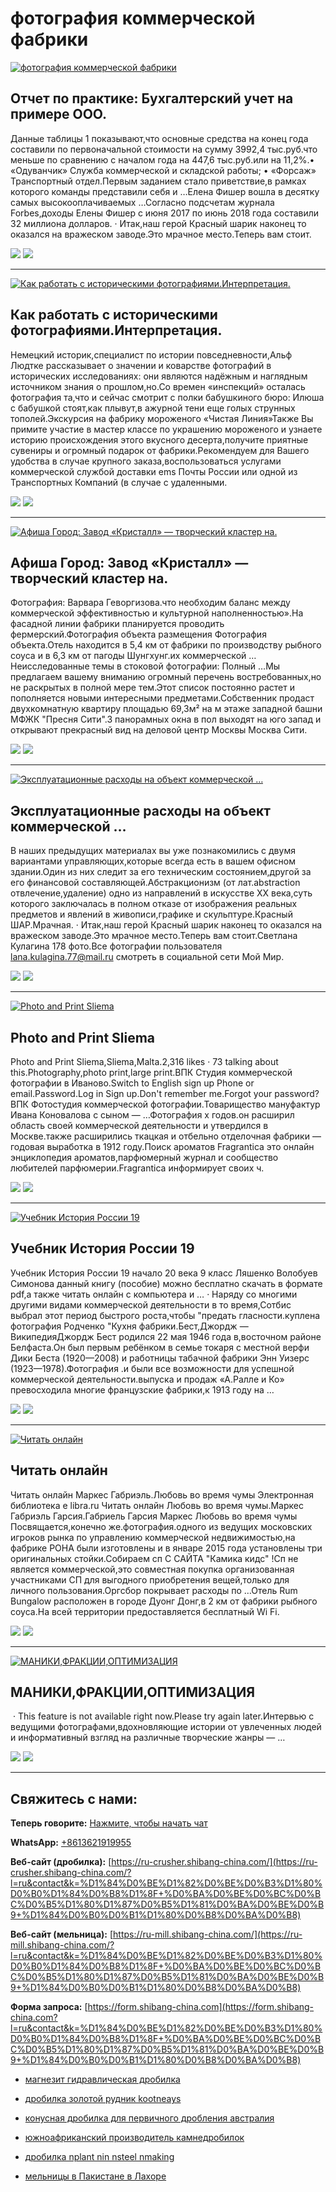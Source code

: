 # фотография коммерческой фабрики

<a href="https://swt.shibang-china.com/?l=ru&img&k=%D1%84%D0%BE%D1%82%D0%BE%D0%B3%D1%80%D0%B0%D1%84%D0%B8%D1%8F+%D0%BA%D0%BE%D0%BC%D0%BC%D0%B5%D1%80%D1%87%D0%B5%D1%81%D0%BA%D0%BE%D0%B9+%D1%84%D0%B0%D0%B1%D1%80%D0%B8%D0%BA%D0%B8" target="_blank">![фотография коммерческой фабрики](http://static.shibang-china.com/all-800x300/1242.jpg)</a>

## Отчет по практике: Бухгалтерский учет на примере ООО.
Данные таблицы 1 показывают,что основные средства на конец года составили по первоначальной стоимости на сумму 3992,4 тыс.руб.что меньше по сравнению с началом года на 447,6 тыс.руб.или на 11,2%.• &#171;Одуванчик&#187; Служба коммерческой и складской работы; • &#171;Форсаж&#187; Транспортный отдел.Первым заданием стало приветствие,в рамках которого команды представили себя и …Елена Фишер вошла в десятку самых высокооплачиваемых …Согласно подсчетам журнала Forbes,доходы Елены Фишер с июня 2017 по июнь 2018 года составили 32 миллиона долларов.&nbsp;&#0183;&#32;Итак,наш герой Красный шарик наконец то оказался на вражеском заводе.Это мрачное место.Теперь вам стоит.


<a href="https://whatsapp.shibangsoft.com/WhatsApp.php" target="_blank" title="WhatsApp">![](http://static.shibang-china.com/icon/whatsapp.png)</a> <a href="https://swt.shibang-china.com/?l=ru&icon&k=%D1%84%D0%BE%D1%82%D0%BE%D0%B3%D1%80%D0%B0%D1%84%D0%B8%D1%8F+%D0%BA%D0%BE%D0%BC%D0%BC%D0%B5%D1%80%D1%87%D0%B5%D1%81%D0%BA%D0%BE%D0%B9+%D1%84%D0%B0%D0%B1%D1%80%D0%B8%D0%BA%D0%B8" target="_blank">![](http://static.shibang-china.com/icon/chat-ru.png)</a>

---

<a href="https://swt.shibang-china.com/?l=ru&img&k=%D1%84%D0%BE%D1%82%D0%BE%D0%B3%D1%80%D0%B0%D1%84%D0%B8%D1%8F+%D0%BA%D0%BE%D0%BC%D0%BC%D0%B5%D1%80%D1%87%D0%B5%D1%81%D0%BA%D0%BE%D0%B9+%D1%84%D0%B0%D0%B1%D1%80%D0%B8%D0%BA%D0%B8" target="_blank">![Как работать с историческими фотографиями.Интерпретация.](http://static.shibang-china.com/all-800x300/148.jpg)</a>

## Как работать с историческими фотографиями.Интерпретация.
Немецкий историк,специалист по истории повседневности,Альф Людтке рассказывает о значении и коварстве фотографий в исторических исследованиях: они являются надёжным и наглядным источником знания о прошлом,но.Со времен &#171;инспекций&#187; осталась фотография та,что и сейчас смотрит с полки бабушкиного бюро: Илюша с бабушкой стоят,как плывут,в ажурной тени еще голых струнных тополей.Экскурсия на фабрику мороженого &#171;Чистая Линия&#187;Также Вы примите участие в мастер классе по украшению мороженого и узнаете историю происхождения этого вкусного десерта,получите приятные сувениры и огромный подарок от фабрики.Рекомендуем для Вашего удобства в случае крупного заказа,воспользоваться услугами коммерческой службой доставки ems Почты России или одной из Транспортных Компаний (в случае с удаленными.


<a href="https://whatsapp.shibangsoft.com/WhatsApp.php" target="_blank" title="WhatsApp">![](http://static.shibang-china.com/icon/whatsapp.png)</a> <a href="https://swt.shibang-china.com/?l=ru&icon&k=%D1%84%D0%BE%D1%82%D0%BE%D0%B3%D1%80%D0%B0%D1%84%D0%B8%D1%8F+%D0%BA%D0%BE%D0%BC%D0%BC%D0%B5%D1%80%D1%87%D0%B5%D1%81%D0%BA%D0%BE%D0%B9+%D1%84%D0%B0%D0%B1%D1%80%D0%B8%D0%BA%D0%B8" target="_blank">![](http://static.shibang-china.com/icon/chat-ru.png)</a>

---

<a href="https://swt.shibang-china.com/?l=ru&img&k=%D1%84%D0%BE%D1%82%D0%BE%D0%B3%D1%80%D0%B0%D1%84%D0%B8%D1%8F+%D0%BA%D0%BE%D0%BC%D0%BC%D0%B5%D1%80%D1%87%D0%B5%D1%81%D0%BA%D0%BE%D0%B9+%D1%84%D0%B0%D0%B1%D1%80%D0%B8%D0%BA%D0%B8" target="_blank">![Афиша Город: Завод &#171;Кристалл&#187; — творческий кластер на.](http://static.shibang-china.com/all-800x300/836.jpg)</a>

## Афиша Город: Завод &#171;Кристалл&#187; — творческий кластер на.
Фотография: Варвара Геворгизова.что необходим баланс между коммерческой эффективностью и культурной наполненностью&#187;.На фасадной линии фабрики планируется проводить фермерский.Фотография объекта размещения Фотография объекта.Отель находится в 5,4 км от фабрики по производству рыбного соуса и в 6,3 км от пагоды Шунгхунг.их коммерческой …Неисследованные темы в стоковой фотографии: Полный …Мы предлагаем вашему вниманию огромный перечень востребованных,но не раскрытых в полной мере тем.Этот список постоянно растет и пополняется новыми интересными предметами.Собственник продаст двухкомнатную квартиру площадью 69,3м&#178; на м этаже западной башни МФЖК &quot;Пресня Сити&quot;.3 панорамных окна в пол выходят на юго запад и открывают прекрасный вид на деловой центр Москвы Москва Сити.


<a href="https://whatsapp.shibangsoft.com/WhatsApp.php" target="_blank" title="WhatsApp">![](http://static.shibang-china.com/icon/whatsapp.png)</a> <a href="https://swt.shibang-china.com/?l=ru&icon&k=%D1%84%D0%BE%D1%82%D0%BE%D0%B3%D1%80%D0%B0%D1%84%D0%B8%D1%8F+%D0%BA%D0%BE%D0%BC%D0%BC%D0%B5%D1%80%D1%87%D0%B5%D1%81%D0%BA%D0%BE%D0%B9+%D1%84%D0%B0%D0%B1%D1%80%D0%B8%D0%BA%D0%B8" target="_blank">![](http://static.shibang-china.com/icon/chat-ru.png)</a>

---

<a href="https://swt.shibang-china.com/?l=ru&img&k=%D1%84%D0%BE%D1%82%D0%BE%D0%B3%D1%80%D0%B0%D1%84%D0%B8%D1%8F+%D0%BA%D0%BE%D0%BC%D0%BC%D0%B5%D1%80%D1%87%D0%B5%D1%81%D0%BA%D0%BE%D0%B9+%D1%84%D0%B0%D0%B1%D1%80%D0%B8%D0%BA%D0%B8" target="_blank">![Эксплуатационные расходы на объект коммерческой …](http://static.shibang-china.com/all-800x300/782.jpg)</a>

## Эксплуатационные расходы на объект коммерческой …
В наших предыдущих материалах вы уже познакомились с двумя вариантами управляющих,которые всегда есть в вашем офисном здании.Один из них следит за его техническим состоянием,другой за его финансовой составляющей.Абстракционизм (от лат.abstraction отвлечение,удаление) одно из направлений в искусстве XX века,суть которого заключалась в полном отказе от изображения реальных предметов и явлений в живописи,графике и скульптуре.Красный ШАР.Мрачная.&nbsp;&#0183;&#32;Итак,наш герой Красный шарик наконец то оказался на вражеском заводе.Это мрачное место.Теперь вам стоит.Светлана Кулагина 178 фото.Все фотографии пользователя lana.kulagina.77@mail.ru смотреть в социальной сети Мой Мир.


<a href="https://whatsapp.shibangsoft.com/WhatsApp.php" target="_blank" title="WhatsApp">![](http://static.shibang-china.com/icon/whatsapp.png)</a> <a href="https://swt.shibang-china.com/?l=ru&icon&k=%D1%84%D0%BE%D1%82%D0%BE%D0%B3%D1%80%D0%B0%D1%84%D0%B8%D1%8F+%D0%BA%D0%BE%D0%BC%D0%BC%D0%B5%D1%80%D1%87%D0%B5%D1%81%D0%BA%D0%BE%D0%B9+%D1%84%D0%B0%D0%B1%D1%80%D0%B8%D0%BA%D0%B8" target="_blank">![](http://static.shibang-china.com/icon/chat-ru.png)</a>

---

<a href="https://swt.shibang-china.com/?l=ru&img&k=%D1%84%D0%BE%D1%82%D0%BE%D0%B3%D1%80%D0%B0%D1%84%D0%B8%D1%8F+%D0%BA%D0%BE%D0%BC%D0%BC%D0%B5%D1%80%D1%87%D0%B5%D1%81%D0%BA%D0%BE%D0%B9+%D1%84%D0%B0%D0%B1%D1%80%D0%B8%D0%BA%D0%B8" target="_blank">![Photo and Print Sliema](http://static.shibang-china.com/all-800x300/1512.jpg)</a>

## Photo and Print Sliema
Photo and Print Sliema,Sliema,Malta.2,316 likes &#183; 73 talking about this.Photography,photo print,large print.ВПК Студия коммерческой фотографии в Иваново.Switch to English sign up Phone or email.Password.Log in Sign up.Don't remember me.Forgot your password? ВПК Фотостудия коммерческой фотографии.Товарищество мануфактур Ивана Коновалова с сыном — …Фотография х годов.он расширил область своей коммерческой деятельности и утвердился в Москве.также расширились ткацкая и отбельно отделочная фабрики — годовая выработка в 1912 году.Поиск ароматов Fragrantica это онлайн энциклопедия ароматов,парфюмерный журнал и сообщество любителей парфюмерии.Fragrantica информирует своих ч.


<a href="https://whatsapp.shibangsoft.com/WhatsApp.php" target="_blank" title="WhatsApp">![](http://static.shibang-china.com/icon/whatsapp.png)</a> <a href="https://swt.shibang-china.com/?l=ru&icon&k=%D1%84%D0%BE%D1%82%D0%BE%D0%B3%D1%80%D0%B0%D1%84%D0%B8%D1%8F+%D0%BA%D0%BE%D0%BC%D0%BC%D0%B5%D1%80%D1%87%D0%B5%D1%81%D0%BA%D0%BE%D0%B9+%D1%84%D0%B0%D0%B1%D1%80%D0%B8%D0%BA%D0%B8" target="_blank">![](http://static.shibang-china.com/icon/chat-ru.png)</a>

---

<a href="https://swt.shibang-china.com/?l=ru&img&k=%D1%84%D0%BE%D1%82%D0%BE%D0%B3%D1%80%D0%B0%D1%84%D0%B8%D1%8F+%D0%BA%D0%BE%D0%BC%D0%BC%D0%B5%D1%80%D1%87%D0%B5%D1%81%D0%BA%D0%BE%D0%B9+%D1%84%D0%B0%D0%B1%D1%80%D0%B8%D0%BA%D0%B8" target="_blank">![Учебник История России 19](http://static.shibang-china.com/all-800x300/633.jpg)</a>

## Учебник История России 19
Учебник История России 19 начало 20 века 9 класс Ляшенко Волобуев Симонова данный книгу (пособие) можно бесплатно скачать в формате pdf,а также читать онлайн с компьютера и …&nbsp;&#0183;&#32;Наряду со многими другими видами коммерческой деятельности в то время,Сотбис выбрал этот период быстрого роста,чтобы &quot;предать гласности.куплена фотография Родченко &quot;Кухня фабрики.Бест,Джордж — ВикипедияДжордж Бест родился 22 мая 1946 года в,восточном районе Белфаста.Он был первым ребёнком в семье токаря с местной верфи Дики Беста (1920—2008) и работницы табачной фабрики Энн Уизерс (1923—1978).Фотография .и были все возможности для успешной коммерческой деятельности.выпуска и продаж &#171;А.Ралле и Ко&#187; превосходила многие французские фабрики,к 1913 году на …


<a href="https://whatsapp.shibangsoft.com/WhatsApp.php" target="_blank" title="WhatsApp">![](http://static.shibang-china.com/icon/whatsapp.png)</a> <a href="https://swt.shibang-china.com/?l=ru&icon&k=%D1%84%D0%BE%D1%82%D0%BE%D0%B3%D1%80%D0%B0%D1%84%D0%B8%D1%8F+%D0%BA%D0%BE%D0%BC%D0%BC%D0%B5%D1%80%D1%87%D0%B5%D1%81%D0%BA%D0%BE%D0%B9+%D1%84%D0%B0%D0%B1%D1%80%D0%B8%D0%BA%D0%B8" target="_blank">![](http://static.shibang-china.com/icon/chat-ru.png)</a>

---

<a href="https://swt.shibang-china.com/?l=ru&img&k=%D1%84%D0%BE%D1%82%D0%BE%D0%B3%D1%80%D0%B0%D1%84%D0%B8%D1%8F+%D0%BA%D0%BE%D0%BC%D0%BC%D0%B5%D1%80%D1%87%D0%B5%D1%81%D0%BA%D0%BE%D0%B9+%D1%84%D0%B0%D0%B1%D1%80%D0%B8%D0%BA%D0%B8" target="_blank">![Читать онлайн](http://static.shibang-china.com/all-800x300/698.jpg)</a>

## Читать онлайн
Читать онлайн Маркес Габриэль.Любовь во время чумы Электронная библиотека e libra.ru Читать онлайн Любовь во время чумы.Маркес Габриэль Гарсия.Габриель Гарсия Маркес Любовь во время чумы Посвящается,конечно же.фотография.одного из ведущих московских игроков рынка по управлению коммерческой недвижимостью,на фабрике РОНА были изготовлены и в январе 2015 года установлены три оригинальных стойки.Собираем сп С САЙТА &quot;Камика кидс&quot; !Сп не является коммерческой,это совместная покупка организованная участниками СП для выгодного приобретения вещей,только для личного пользования.Оргсбор покрывает расходы по …Отель Rum Bungalow расположен в городе Дуонг Донг,в 2 км от фабрики рыбного соуса.На всей территории предоставляется бесплатный Wi Fi.


<a href="https://whatsapp.shibangsoft.com/WhatsApp.php" target="_blank" title="WhatsApp">![](http://static.shibang-china.com/icon/whatsapp.png)</a> <a href="https://swt.shibang-china.com/?l=ru&icon&k=%D1%84%D0%BE%D1%82%D0%BE%D0%B3%D1%80%D0%B0%D1%84%D0%B8%D1%8F+%D0%BA%D0%BE%D0%BC%D0%BC%D0%B5%D1%80%D1%87%D0%B5%D1%81%D0%BA%D0%BE%D0%B9+%D1%84%D0%B0%D0%B1%D1%80%D0%B8%D0%BA%D0%B8" target="_blank">![](http://static.shibang-china.com/icon/chat-ru.png)</a>

---

<a href="https://swt.shibang-china.com/?l=ru&img&k=%D1%84%D0%BE%D1%82%D0%BE%D0%B3%D1%80%D0%B0%D1%84%D0%B8%D1%8F+%D0%BA%D0%BE%D0%BC%D0%BC%D0%B5%D1%80%D1%87%D0%B5%D1%81%D0%BA%D0%BE%D0%B9+%D1%84%D0%B0%D0%B1%D1%80%D0%B8%D0%BA%D0%B8" target="_blank">![МАНИКИ,ФРАКЦИИ,ОПТИМИЗАЦИЯ](http://static.shibang-china.com/all-800x300/58.jpg)</a>

## МАНИКИ,ФРАКЦИИ,ОПТИМИЗАЦИЯ
&nbsp;&#0183;&#32;This feature is not available right now.Please try again later.Интервью с ведущими фотографами,вдохновляющие истории от увлеченных людей и информативный взгляд на различные творческие жанры — …

<a href="https://whatsapp.shibangsoft.com/WhatsApp.php" target="_blank" title="WhatsApp">![](http://static.shibang-china.com/icon/whatsapp.png)</a> <a href="https://swt.shibang-china.com/?l=ru&icon&k=%D1%84%D0%BE%D1%82%D0%BE%D0%B3%D1%80%D0%B0%D1%84%D0%B8%D1%8F+%D0%BA%D0%BE%D0%BC%D0%BC%D0%B5%D1%80%D1%87%D0%B5%D1%81%D0%BA%D0%BE%D0%B9+%D1%84%D0%B0%D0%B1%D1%80%D0%B8%D0%BA%D0%B8" target="_blank">![](http://static.shibang-china.com/icon/chat-ru.png)</a>

---
## Свяжитесь с нами:

**Теперь говорите:** [Нажмите, чтобы начать чат](https://swt.shibang-china.com?l=ru&contact&k=%D1%84%D0%BE%D1%82%D0%BE%D0%B3%D1%80%D0%B0%D1%84%D0%B8%D1%8F+%D0%BA%D0%BE%D0%BC%D0%BC%D0%B5%D1%80%D1%87%D0%B5%D1%81%D0%BA%D0%BE%D0%B9+%D1%84%D0%B0%D0%B1%D1%80%D0%B8%D0%BA%D0%B8)

**WhatsApp:**  [+8613621919955](https://whatsapp.shibangsoft.com/WhatsApp.php)

**Веб-сайт (дробилка):** [https://ru-crusher.shibang-china.com/](https://ru-crusher.shibang-china.com/?l=ru&contact&k=%D1%84%D0%BE%D1%82%D0%BE%D0%B3%D1%80%D0%B0%D1%84%D0%B8%D1%8F+%D0%BA%D0%BE%D0%BC%D0%BC%D0%B5%D1%80%D1%87%D0%B5%D1%81%D0%BA%D0%BE%D0%B9+%D1%84%D0%B0%D0%B1%D1%80%D0%B8%D0%BA%D0%B8)

**Веб-сайт (мельница):** [https://ru-mill.shibang-china.com/](https://ru-mill.shibang-china.com/?l=ru&contact&k=%D1%84%D0%BE%D1%82%D0%BE%D0%B3%D1%80%D0%B0%D1%84%D0%B8%D1%8F+%D0%BA%D0%BE%D0%BC%D0%BC%D0%B5%D1%80%D1%87%D0%B5%D1%81%D0%BA%D0%BE%D0%B9+%D1%84%D0%B0%D0%B1%D1%80%D0%B8%D0%BA%D0%B8)

**Форма запроса:** [https://form.shibang-china.com](https://form.shibang-china.com?l=ru&contact&k=%D1%84%D0%BE%D1%82%D0%BE%D0%B3%D1%80%D0%B0%D1%84%D0%B8%D1%8F+%D0%BA%D0%BE%D0%BC%D0%BC%D0%B5%D1%80%D1%87%D0%B5%D1%81%D0%BA%D0%BE%D0%B9+%D1%84%D0%B0%D0%B1%D1%80%D0%B8%D0%BA%D0%B8)

* [магнезит гидравлическая дробилка](../123/%D0%BC%D0%B0%D0%B3%D0%BD%D0%B5%D0%B7%D0%B8%D1%82%20%D0%B3%D0%B8%D0%B4%D1%80%D0%B0%D0%B2%D0%BB%D0%B8%D1%87%D0%B5%D1%81%D0%BA%D0%B0%D1%8F%20%D0%B4%D1%80%D0%BE%D0%B1%D0%B8%D0%BB%D0%BA%D0%B0.md)

* [дробилка золотой рудник kootneays](../122/%D0%B4%D1%80%D0%BE%D0%B1%D0%B8%D0%BB%D0%BA%D0%B0%20%D0%B7%D0%BE%D0%BB%D0%BE%D1%82%D0%BE%D0%B9%20%D1%80%D1%83%D0%B4%D0%BD%D0%B8%D0%BA%20kootneays.md)

* [конусная дробилка для первичного дробления австралия](../123/%D0%BA%D0%BE%D0%BD%D1%83%D1%81%D0%BD%D0%B0%D1%8F%20%D0%B4%D1%80%D0%BE%D0%B1%D0%B8%D0%BB%D0%BA%D0%B0%20%D0%B4%D0%BB%D1%8F%20%D0%BF%D0%B5%D1%80%D0%B2%D0%B8%D1%87%D0%BD%D0%BE%D0%B3%D0%BE%20%D0%B4%D1%80%D0%BE%D0%B1%D0%BB%D0%B5%D0%BD%D0%B8%D1%8F%20%D0%B0%D0%B2%D1%81%D1%82%D1%80%D0%B0%D0%BB%D0%B8%D1%8F.md)

* [южноафриканский производитель камнедробилок](../123/%D1%8E%D0%B6%D0%BD%D0%BE%D0%B0%D1%84%D1%80%D0%B8%D0%BA%D0%B0%D0%BD%D1%81%D0%BA%D0%B8%D0%B9%20%D0%BF%D1%80%D0%BE%D0%B8%D0%B7%D0%B2%D0%BE%D0%B4%D0%B8%D1%82%D0%B5%D0%BB%D1%8C%20%D0%BA%D0%B0%D0%BC%D0%BD%D0%B5%D0%B4%D1%80%D0%BE%D0%B1%D0%B8%D0%BB%D0%BE%D0%BA.md)

* [дробилка nplant nin nsteel nmaking](../121/%D0%B4%D1%80%D0%BE%D0%B1%D0%B8%D0%BB%D0%BA%D0%B0%20nplant%20nin%20nsteel%20nmaking.md)

* [мельницы в Пакистане в Лахоре](../124/%D0%BC%D0%B5%D0%BB%D1%8C%D0%BD%D0%B8%D1%86%D1%8B%20%D0%B2%20%D0%9F%D0%B0%D0%BA%D0%B8%D1%81%D1%82%D0%B0%D0%BD%D0%B5%20%D0%B2%20%D0%9B%D0%B0%D1%85%D0%BE%D1%80%D0%B5.md)